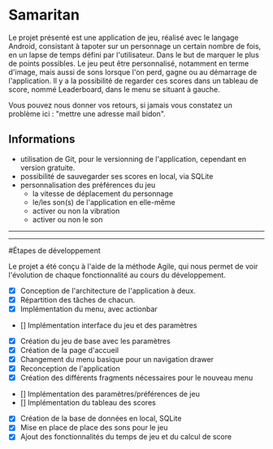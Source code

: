# Samaritan

Le projet présenté est une application de jeu, réalisé avec le langage Android, consistant à tapoter sur un personnage un certain nombre de fois, en un lapse de temps défini par l'utilisateur. Dans le but de marquer le plus de points possibles.
Le jeu peut être personnalisé, notamment en terme d'image, mais aussi de sons lorsque l'on perd, gagne ou au démarrage de l'application.
Il y a la possibilité de regarder ces scores dans un tableau de score, nommé Leaderboard, dans le menu se situant à gauche.

Vous pouvez nous donner vos retours, si jamais vous constatez un problème ici :
"mettre une adresse mail bidon".

## Informations

* utilisation de Git, pour le versionning de l'application, cependant en version gratuite.
* possibilité de sauvegarder ses scores en local, via SQLite
* personnalisation des préférences du jeu
  - la vitesse de déplacement du personnage
  - le/les son(s) de l'application en elle-même
  - activer ou non la vibration
  - activer ou non le son

***************************************************************************************************************************************
***************************************************************************************************************************************

#Étapes de développement

Le projet a été conçu à l'aide de la méthode Agile, qui nous permet de voir l'évolution de chaque fonctionnalité au cours du développement.

- [x] Conception de l'architecture de l'application à deux.
- [x] Répartition des tâches de chacun.
- [x] Implémentation du menu, avec actionbar
- [] Implémentation interface du jeu et des paramètres
- [x] Création du jeu de base avec les paramètres
- [x] Création de la page d'accueil
- [x] Changement du menu basique pour un navigation drawer
- [x] Reconception de l'application
- [x] Création des différents fragments nécessaires pour le nouveau menu
- [] Implémentation des paramètres/préférences de jeu
- [] Implémentation du tableau des scores
- [x] Création de la base de données en local, SQLite
- [x] Mise en place de place des sons pour le jeu
- [x] Ajout des fonctionnalités du temps de jeu et du calcul de score
